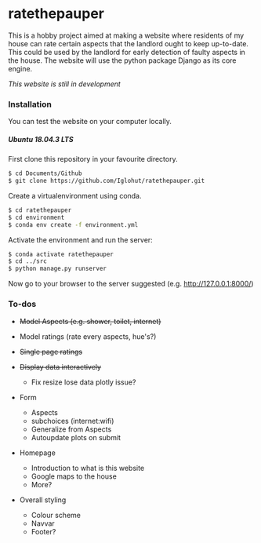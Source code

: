 # ratethepauper
This is a hobby project aimed at making a website where residents of my house can rate certain aspects that the landlord ought to keep up-to-date. This could be used by the landlord for early detection of faulty aspects in the house. The website will use the python package Django as its core engine. 

*This website is still in development*

### Installation
You can test the website on your computer locally. 
##### Ubuntu 18.04.3 LTS

First clone this repository in your favourite directory. 
```sh
$ cd Documents/Github
$ git clone https://github.com/Iglohut/ratethepauper.git
```

Create a virtualenvironment using conda.
```sh
$ cd ratethepauper
$ cd environment
$ conda env create -f environment.yml
```
Activate the environment and run the server:
```sh
$ conda activate ratethepauper
$ cd ../src
$ python manage.py runserver
```
Now go to your browser to the server suggested (e.g. http://127.0.0.1:8000/)

### To-dos
* ~~Model Aspects (e.g. shower, toilet, internet)~~
* Model ratings (rate every aspects, hue's?)
* ~~Single page ratings~~
* ~~Display data interactively~~
	* Fix resize lose data plotly issue?

* Form
	* Aspects
	* subchoices (internet:wifi)
	* Generalize from Aspects
	* Autoupdate plots on submit

* Homepage
	* Introduction to what is this website
	* Google maps to the house
	* More?

* Overall styling
	* Colour scheme
	* Navvar
	* Footer?

